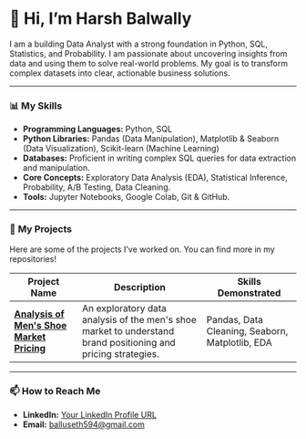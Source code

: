 # 👋 Hi, I’m Harsh Balwally

I am a building Data Analyst with a strong foundation in Python, SQL, Statistics, and Probability. I am passionate about uncovering insights from data and using them to solve real-world problems. My goal is to transform complex datasets into clear, actionable business solutions.

---

### 📊 **My Skills**

*   **Programming Languages:** Python, SQL
*   **Python Libraries:** Pandas (Data Manipulation), Matplotlib & Seaborn (Data Visualization), Scikit-learn (Machine Learning)
*   **Databases:** Proficient in writing complex SQL queries for data extraction and manipulation.
*   **Core Concepts:** Exploratory Data Analysis (EDA), Statistical Inference, Probability, A/B Testing, Data Cleaning.
*   **Tools:** Jupyter Notebooks, Google Colab, Git & GitHub.

---

### 📂 **My Projects**

Here are some of the projects I've worked on. You can find more in my repositories!

| Project Name                                                   | Description                                                                                             | Skills Demonstrated                                   |
| -------------------------------------------------------------- | ------------------------------------------------------------------------------------------------------- | ----------------------------------------------------- |
| **[Analysis of Men's Shoe Market Pricing](https://github.com/Harshbalwally/mens-shoe-price-analysis)** | An exploratory data analysis of the men's shoe market to understand brand positioning and pricing strategies. | Pandas, Data Cleaning, Seaborn, Matplotlib, EDA       |



---

### 📫 **How to Reach Me**

*   **LinkedIn:** [Your LinkedIn Profile URL]([https://www.linkedin.com/in/your-profile/](https://www.linkedin.com/in/harsh-balwally-132221251/))
*   **Email:** balluseth594@gmail.com
